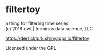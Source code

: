 # filtertoy

a thing for filtering time series  
(c) 2016 dwt | terminus data science, LLC  

https://derrickturk.shinyapps.io/filtertoy  

Licensed under the GPL  
